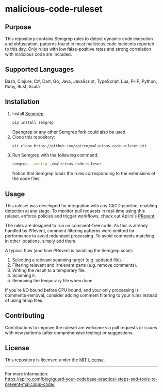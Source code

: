 # malicious-code-ruleset

## Purpose

This repository contains Semgrep rules to detect dynamic code execution and obfuscation, patterns found in most malicious code incidents reported to this day. Only rules with low false-positive rates and strong correlation with malicious code are included.

## Supported Languages

Bash, Clojure, C#, Dart, Go, Java, JavaScript, TypeScript, Lua, PHP, Python, Ruby, Rust, Scala

## Installation

1. Install [Semgrep](https://semgrep.dev/docs/getting-started):
   ```bash
   pip install semgrep
   ```
   Opengrep or any other Semgrep fork could also be used.
2. Clone this repository:
   ```bash
   git clone https://github.com/apiiro/malicious-code-ruleset.git
   ```
3. Run Semgrep with the following command:
   ```bash
   semgrep --config ./malicious-code-ruleset
   ```
   Notice that Semgrep loads the rules corresponding to the extensions of the code files.

## Usage

This ruleset was developed for integration with any CI/CD pipeline, enabling detection at any stage. To monitor pull requests in real-time using this ruleset, enforce policies and trigger workflows, check out Apiiro's [PRevent](https://github.com/apiiro/PRevent.git).

The rules are designed to run on comment-free code. As this is already handled by PRevent, comment filtering patterns were omitted for performance to avoid redundant processing. To avoid comments matching in other locations, simply add them.

A typical flow (and how PRevent is handling the Semgrep scan): 
1. Selecting a relevant scanning target (e.g. updated file).
2. Filtering relevant and irrelevant parts (e.g. remove comments).
3. Writing the result to a temporary file.
4. Scanning it.
5. Removing the temporary file when done.

If you're I/O bound before CPU bound, and your only processing is comments-removal, consider adding comment filtering to your rules instead of using temp files.

## Contributing

Contributions to improve the ruleset are welcome via pull requests or issues with new patterns (after comprehensive testing) or suggestions.

## License

This repository is licensed under the [MIT License](LICENSE).

---

For more information:  
https://apiiro.com/blog/guard-your-codebase-practical-steps-and-tools-to-prevent-malicious-code/
